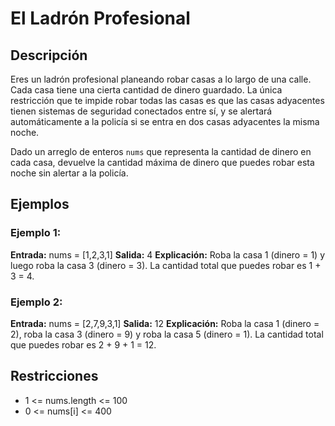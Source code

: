 # El Ladrón Profesional

## Descripción

Eres un ladrón profesional planeando robar casas a lo largo de una calle. Cada casa tiene una cierta cantidad de dinero guardado. La única restricción que te impide robar todas las casas es que las casas adyacentes tienen sistemas de seguridad conectados entre sí, y se alertará automáticamente a la policía si se entra en dos casas adyacentes la misma noche.

Dado un arreglo de enteros `nums` que representa la cantidad de dinero en cada casa, devuelve la cantidad máxima de dinero que puedes robar esta noche sin alertar a la policía.

## Ejemplos

### Ejemplo 1:

**Entrada:** nums = [1,2,3,1]
**Salida:** 4
**Explicación:** Roba la casa 1 (dinero = 1) y luego roba la casa 3 (dinero = 3).
La cantidad total que puedes robar es 1 + 3 = 4.

### Ejemplo 2:

**Entrada:** nums = [2,7,9,3,1]
**Salida:** 12
**Explicación:** Roba la casa 1 (dinero = 2), roba la casa 3 (dinero = 9) y roba la casa 5 (dinero = 1).
La cantidad total que puedes robar es 2 + 9 + 1 = 12.

## Restricciones

- 1 <= nums.length <= 100
- 0 <= nums[i] <= 400